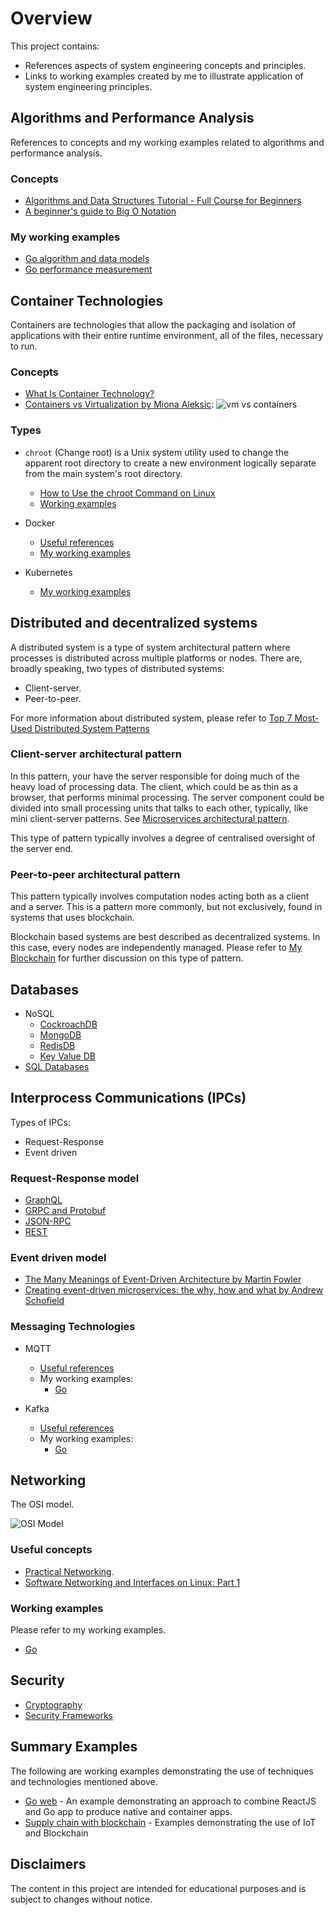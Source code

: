 # Overview

This project contains:

* References aspects of system engineering concepts and principles.
* Links to working examples created by me to illustrate application of system engineering principles.

## Algorithms and Performance Analysis

References to concepts and my working examples related to algorithms and performance analysis.

### Concepts
* [Algorithms and Data Structures Tutorial - Full Course for Beginners](https://www.youtube.com/watch?v=8hly31xKli0)
* [A beginner's guide to Big O Notation](https://robbell.io/2009/06/a-beginners-guide-to-big-o-notation)

### My working examples
* [Go algorithm and data models](https://github.com/paulwizviz/go-algorithm)
* [Go performance measurement](https://github.com/paulwizviz/go-performance.git)

## Container Technologies

Containers are technologies that allow the packaging and isolation of applications with their entire runtime environment, all of the files, necessary to run.

### Concepts

* [What Is Container Technology?](https://www.solarwinds.com/resources/it-glossary/container)
* [Containers vs Virtualization by Miona Aleksic](https://ubuntu.com/blog/containerization-vs-virtualization):
![vm vs containers](./assets/img//vm-vs-containers.png)

### Types

* `chroot` (Change root) is a Unix system utility used to change the apparent root directory to create a new environment logically separate from the main system's root directory.  
    * [How to Use the chroot Command on Linux](https://www.howtogeek.com/441534/how-to-use-the-chroot-command-on-linux/)
    * [Working examples](./examples/chroot/jailer.sh)

* Docker
    * [Useful references](./docs/docker.md)
    * [My working examples](https://github.com/paulwizviz/learn-docker.git)

* Kubernetes
    * [My working examples](https://github.com/paulwizviz/learn-k8s.git)

## Distributed and decentralized systems

A distributed system is a type of system architectural pattern where processes is distributed across multiple platforms or nodes. There are, broadly speaking, two types of distributed systems:

* Client-server.
* Peer-to-peer.

For more information about distributed system, please refer to [Top 7 Most-Used Distributed System Patterns](https://www.youtube.com/watch?v=nH4qjmP2KEE)

### Client-server architectural pattern

In this pattern, your have the server responsible for doing much of the heavy load of processing data. The client, which could be as thin as a browser, that performs minimal processing. The server component could be divided into small processing units that talks to each other, typically, like mini client-server patterns. See [Microservices architectural pattern](https://github.com/paulwizviz/learn-microservices).

This type of pattern typically involves a degree of centralised oversight of the server end.

### Peer-to-peer architectural pattern

This pattern typically involves computation nodes acting both as a client and a server. This is a pattern more commonly, but not exclusively, found in systems that uses blockchain.

Blockchain based systems are best described as decentralized systems. In this case, every nodes are independently managed.  Please refer to [My Blockchain](https://github.com/paulwizviz/my-blockchain) for further discussion on this type of pattern.

## Databases

* NoSQL
    * [CockroachDB](https://github.com/paulwizviz/learn-cockroachdb)
    * [MongoDB](https://github.com/paulwizviz/learn-mongodb)
    * [RedisDB](https://github.com/paulwizviz/learn-redis)
    * [Key Value DB](https://github.com/paulwizviz/learn-keyvaluedb)
* [SQL Databases](https://github.com/paulwizviz/learn-sql)


## Interprocess Communications (IPCs)

Types of IPCs:

* Request-Response
* Event driven

### Request-Response model

* [GraphQL](https://github.com/paulwizviz/learn-graphql)
* [GRPC and Protobuf](https://github.com/paulwizviz/protobuf-lib-template)
* [JSON-RPC](https://github.com/paulwizviz/learn-jsonrpc.git)
* [REST](https://github.com/paulwizviz/learn-rest)

### Event driven model

* [The Many Meanings of Event-Driven Architecture by Martin Fowler](https://www.youtube.com/watch?v=STKCRSUsyP0)
* [Creating event-driven microservices: the why, how and what by Andrew Schofield](https://www.youtube.com/watch?v=ksRCq0BJef8)

### Messaging Technologies 

* MQTT
    * [Useful references](./docs/mqtt.md)
    * My working examples:
        * [Go](https://github.com/paulwizviz/go-mqtt)

* Kafka
    * [Useful references](./docs/kafka.md)
    * My working examples:
        * [Go](https://github.com/paulwizviz/go-kafka)

## Networking

The OSI model.

![OSI Model](./assets/img/OSI-7-layers.jpg)

### Useful concepts

* [Practical Networking](https://www.youtube.com/watch?v=bj-Yfakjllc&list=PLIFyRwBY_4bRLmKfP1KnZA6rZbRHtxmXi).
* [Software Networking and Interfaces on Linux: Part 1](https://www.youtube.com/watch?v=EnAZB8GI97c)

### Working examples

Please refer to my working examples.

* [Go](https://github.com/paulwizviz/go-networking.git)

## Security

* [Cryptography](https://github.com/paulwizviz/learn-crypto)
* [Security Frameworks](https://github.com/paulwizviz/learn-security)

## Summary Examples

The following are working examples demonstrating the use of techniques and technologies mentioned above. 

* [Go web](https://github.com/paulwizviz/go-web) - An example demonstrating an approach to combine ReactJS and Go app to produce native and container apps.
* [Supply chain with blockchain](https://github.com/paulwizviz/mengawas) - Examples demonstrating the use of IoT and Blockchain

## Disclaimers

The content in this project are intended for educational purposes and is subject to changes without notice.